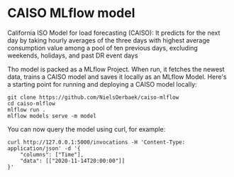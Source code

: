 # CAISO MLflow model

California ISO Model for load forecasting (CAISO): It predicts for the next
day by taking hourly averages of the three days with highest
average consumption value among a pool of ten previous days,
excluding weekends, holidays, and past DR event days

Tho model is packed as a MLflow Project. When run, it fetches the newest data, trains a CAISO model and saves it locally as an MLflow Model. 
Here's a starting point for running and deploying a CAISO model locally:

```
git clone https://github.com/NielsOerbaek/caiso-mlflow
cd caiso-mlflow
mlflow run .
mlflow models serve -m model
```

You can now query the model using curl, for example:
```
curl http://127.0.0.1:5000/invocations -H 'Content-Type: application/json' -d '{
	"columns": ["Time"],
	"data": [["2020-11-14T20:00:00"]]
}'
```

